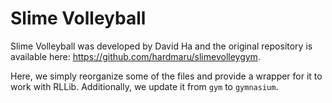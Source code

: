 # Slime Volleyball

Slime Volleyball was developed by David Ha and the original repository is available here:
https://github.com/hardmaru/slimevolleygym.


Here, we simply reorganize some of the files and provide a wrapper for it to work with RLLib. Additionally, 
we update it from `gym` to `gymnasium`.